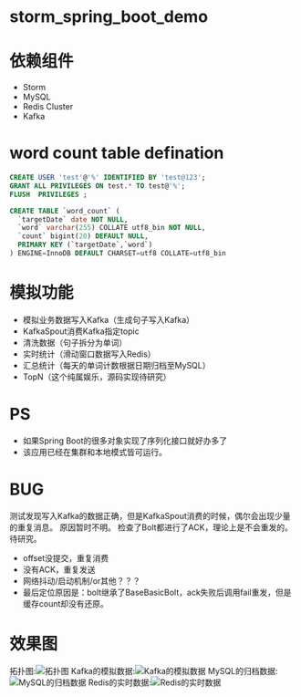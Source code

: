 # storm_spring_boot_demo

# 依赖组件
- Storm
- MySQL
- Redis Cluster
- Kafka

# word count table defination
```sql
CREATE USER 'test'@'%' IDENTIFIED BY 'test@123';
GRANT ALL PRIVILEGES ON test.* TO test@'%';
FLUSH  PRIVILEGES ; 

CREATE TABLE `word_count` (
  `targetDate` date NOT NULL,
  `word` varchar(255) COLLATE utf8_bin NOT NULL,
  `count` bigint(20) DEFAULT NULL,
  PRIMARY KEY (`targetDate`,`word`)
) ENGINE=InnoDB DEFAULT CHARSET=utf8 COLLATE=utf8_bin
```

# 模拟功能
- 模拟业务数据写入Kafka（生成句子写入Kafka）
- KafkaSpout消费Kafka指定topic
- 清洗数据（句子拆分为单词）
- 实时统计（滑动窗口数据写入Redis）
- 汇总统计（每天的单词计数根据日期归档至MySQL）
- TopN（这个纯属娱乐，源码实现待研究）

# PS
- 如果Spring Boot的很多对象实现了序列化接口就好办多了
- 该应用已经在集群和本地模式皆可运行。

# BUG
测试发现写入Kafka的数据正确，但是KafkaSpout消费的时候，偶尔会出现少量的重复消息。
原因暂时不明。
检查了Bolt都进行了ACK，理论上是不会重发的。
待研究。
- offset没提交，重复消费
- 没有ACK，重复发送
- 网络抖动/启动机制/or其他？？？
- 最后定位原因是：bolt继承了BaseBasicBolt，ack失败后调用fail重发，但是缓存count却没有还原。

# 效果图
拓扑图:![拓扑图](https://github.com/Paleozoic/storm_spring_boot_demo/blob/master/img/topo.png)
Kafka的模拟数据:![Kafka的模拟数据](https://github.com/Paleozoic/storm_spring_boot_demo/blob/master/img/kafka.png)
MySQL的归档数据:![MySQL的归档数据](https://github.com/Paleozoic/storm_spring_boot_demo/blob/master/img/mysql.png)
Redis的实时数据:![Redis的实时数据](https://github.com/Paleozoic/storm_spring_boot_demo/blob/master/img/redis.png)

